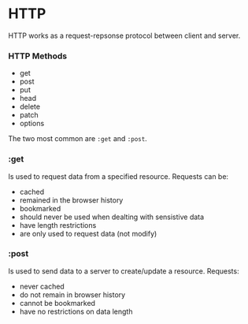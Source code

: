 # HTTP

HTTP works as a request-repsonse protocol between client and server.

### HTTP Methods
* get 
* post
* put
* head
* delete
* patch
* options

The two most common are `:get` and `:post`.

### :get
Is used to request data from a specified resource.
Requests can be:
* cached
* remained in the browser history
* bookmarked
* should never be used when dealting with sensistive data
* have length restrictions
* are only used to request data (not modify)


### :post
Is used to send data to a server to create/update a resource.
Requests:
* never cached
* do not remain in browser history
* cannot be bookmarked
* have no restrictions on data length


